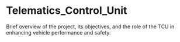 # Telematics_Control_Unit
Brief overview of the project, its objectives, and the role of the TCU in enhancing vehicle performance and safety.
